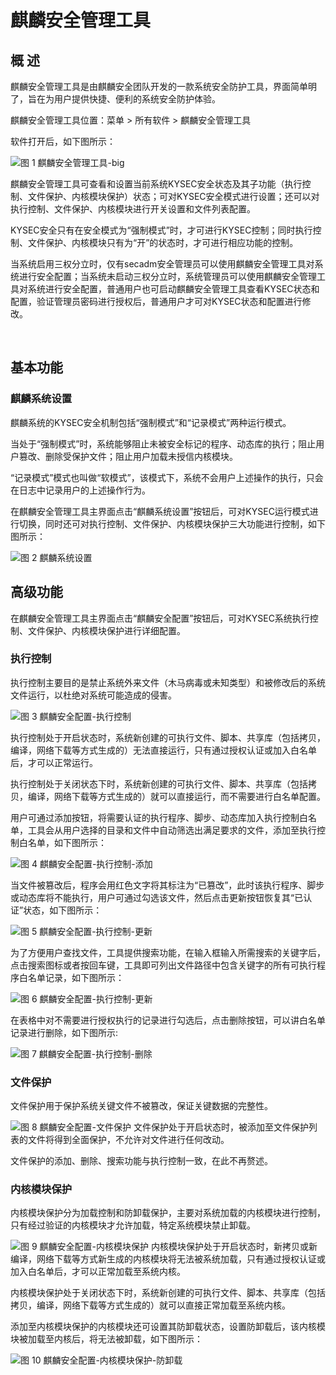 # 麒麟安全管理工具
## 概 述
麒麟安全管理工具是由麒麟安全团队开发的一款系统安全防护工具，界面简单明了，旨在为用户提供快捷、便利的系统安全防护体验。

麒麟安全管理工具位置：菜单 > 所有软件 > 麒麟安全管理工具

软件打开后，如下图所示：

![图 1 麒麟安全管理工具-big](image/1.png)

麒麟安全管理工具可查看和设置当前系统KYSEC安全状态及其子功能（执行控制、文件保护、内核模块保护）状态；可对KYSEC安全模式进行设置；还可以对执行控制、文件保护、内核模块进行开关设置和文件列表配置。

KYSEC安全只有在安全模式为“强制模式”时，才可进行KYSEC控制；同时执行控制、文件保护、内核模块只有为“开”的状态时，才可进行相应功能的控制。

当系统启用三权分立时，仅有secadm安全管理员可以使用麒麟安全管理工具对系统进行安全配置；当系统未启动三权分立时，系统管理员可以使用麒麟安全管理工具对系统进行安全配置，普通用户也可启动麒麟安全管理工具查看KYSEC状态和配置，验证管理员密码进行授权后，普通用户才可对KYSEC状态和配置进行修改。

<br>

## 基本功能
### 麒麟系统设置
麒麟系统的KYSEC安全机制包括“强制模式”和“记录模式”两种运行模式。

当处于“强制模式”时，系统能够阻止未被安全标记的程序、动态库的执行；阻止用户篡改、删除受保护文件；阻止用户加载未授信内核模块。

“记录模式”模式也叫做“软模式”，该模式下，系统不会用户上述操作的执行，只会在日志中记录用户的上述操作行为。

在麒麟安全管理工具主界面点击“麒麟系统设置”按钮后，可对KYSEC运行模式进行切换，同时还可对执行控制、文件保护、内核模块保护三大功能进行控制，如下图所示：

![图 2 麒麟系统设置](image/2.png)

## 高级功能
在麒麟安全管理工具主界面点击“麒麟安全配置”按钮后，可对KYSEC系统执行控制、文件保护、内核模块保护进行详细配置。

### 执行控制
执行控制主要目的是禁止系统外来文件（木马病毒或未知类型）和被修改后的系统文件运行，以杜绝对系统可能造成的侵害。

![图 3 麒麟安全配置-执行控制](image/3.png)

执行控制处于开启状态时，系统新创建的可执行文件、脚本、共享库（包括拷贝，编译，网络下载等方式生成的）无法直接运行，只有通过授权认证或加入白名单后，才可以正常运行。

执行控制处于关闭状态下时，系统新创建的可执行文件、脚本、共享库（包括拷贝，编译，网络下载等方式生成的）就可以直接运行，而不需要进行白名单配置。

用户可通过添加按钮，将需要认证的执行程序、脚步、动态库加入执行控制白名单，工具会从用户选择的目录和文件中自动筛选出满足要求的文件，添加至执行控制白名单，如下图所示：

![图 4 麒麟安全配置-执行控制-添加](image/4.png)

当文件被篡改后，程序会用红色文字将其标注为“已篡改”，此时该执行程序、脚步或动态库将不能执行，用户可通过勾选该文件，然后点击更新按钮恢复其“已认证”状态，如下图所示：

![图 5 麒麟安全配置-执行控制-更新](image/5.png)

为了方便用户查找文件，工具提供搜索功能，在输入框输入所需搜索的关键字后，点击搜索图标或者按回车键，工具即可列出文件路径中包含关键字的所有可执行程序白名单记录，如下图所示：

![图 6 麒麟安全配置-执行控制-更新](image/6.png)

在表格中对不需要进行授权执行的记录进行勾选后，点击删除按钮，可以讲白名单记录进行删除，如下图所示:

![图 7 麒麟安全配置-执行控制-删除](image/7.png)

### 文件保护
文件保护用于保护系统关键文件不被篡改，保证关键数据的完整性。

![图 8 麒麟安全配置-文件保护](image/8.png)
文件保护处于开启状态时，被添加至文件保护列表的文件将得到全面保护，不允许对文件进行任何改动。

文件保护的添加、删除、搜索功能与执行控制一致，在此不再赘述。

### 内核模块保护
内核模块保护分为加载控制和防卸载保护，主要对系统加载的内核模块进行控制，只有经过验证的内核模块才允许加载，特定系统模块禁止卸载。

![图 9 麒麟安全配置-内核模块保护](image/9.png)
内核模块保护处于开启状态时，新拷贝或新编译，网络下载等方式新生成的内核模块将无法被系统加载，只有通过授权认证或加入白名单后，才可以正常加载至系统内核。

内核模块保护处于关闭状态下时，系统新创建的可执行文件、脚本、共享库（包括拷贝，编译，网络下载等方式生成的）就可以直接正常加载至系统内核。

添加至内核模块保护的内核模块还可设置其防卸载状态，设置防卸载后，该内核模块被加载至内核后，将无法被卸载，如下图所示：

![图 10 麒麟安全配置-内核模块保护-防卸载](image/10.png)


